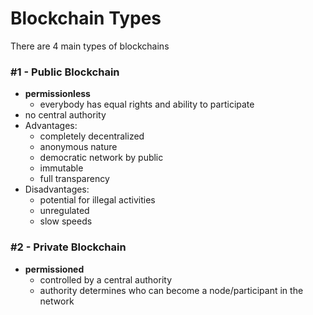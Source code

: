 # Blockchain Types

There are 4 main types of blockchains

### #1 - Public Blockchain

- __permissionless__
    - everybody has equal rights and ability to participate
- no central authority
- Advantages:
    - completely decentralized
    - anonymous nature
    - democratic network by public
    - immutable
    - full transparency
- Disadvantages:
    - potential for illegal activities
    - unregulated
    - slow speeds


### #2 - Private Blockchain
- __permissioned__
    - controlled by a central authority
    - authority determines who can become a node/participant in the network
